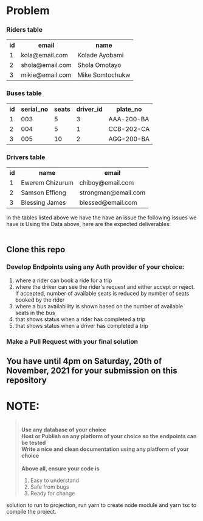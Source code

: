 # Problem

### Riders table

<table>
    <tr>
        <th>id</th>
        <th>email</th>
        <th>name</th>
    </tr>
    <tr>
        <td>1</td>
        <td>kola@email.com</td>
        <td>Kolade Ayobami</td>
    </tr>
    <tr>
        <td>2</td>
        <td>shola@email.com</td>
        <td>Shola Omotayo</td>
    </tr>
    <tr>
        <td>3</td>
        <td>mikie@email.com</td>
        <td>Mike Somtochukw</td>
    </tr>

</table>

### Buses table

<table>
    <tr>
        <th>id</th>
        <th>serial_no</th>
        <th>seats</th>
        <th>driver_id</th>
        <th>plate_no</th>
    </tr>
    <tr>
        <td>1</td>
        <td>003</td>
        <td>5</td>
        <td>3</td>
        <td>AAA-200-BA</td>
    </tr>
    <tr>
        <td>2</td>
        <td>004</td>
        <td>5</td>
        <td>1</td>
        <td>CCB-202-CA</td>
    </tr>
    <tr>
        <td>3</td>
        <td>005</td>
        <td>10</td>
        <td>2</td>
        <td>AGG-200-BA</td>
    </tr>

</table>

### Drivers table

<table>
    <tr>
        <th>id</th>
        <th>name</th>
        <th>email</th>
    </tr>
    <tr>
        <td>1</td>
        <td>Ewerem Chizurum</td>
        <td>chiboy@email.com</td>
    </tr>
    <tr>
        <td>2</td>
        <td>Samson Effiong</td>
        <td>strongman@email.com</td>
    </tr>
    <tr>
        <td>3</td>
        <td>Blessing James</td>
        <td>blessed@email.com</td>
    </tr>

</table>

In the tables listed above we have the have an issue the following issues we have is
Using the Data above, here are the expected deliverables: 
<br>
<br>
## Clone this repo
### Develop Endpoints using any Auth provider of your choice:
<ol>
    <li>where a rider can book a ride for a trip</li>
    <li>where the driver can see the rider's request and either accept or reject. <br> If accepted, number of available seats is reduced by number of seats booked by the rider</li>
    <li>where a bus availability is shown based on the number of available seats in the bus</li>
    <li>that shows status when a rider has completed a trip</li>
    <li>that shows status when a driver has completed a trip</li>
</ol>


### Make a Pull Request with your final solution



## You have until 4pm on Saturday, 20th of November, 2021 for your submission on this repository


# NOTE:
> <br> <strong>Use any database of your choice</strong> <br> <strong>Host or Publish on any platform of your choice so the endpoints can be tested</strong> <br> <strong>Write a nice and clean documentation using any platform of your choice</strong><br><br>
> <strong>Above all, ensure your code is</strong>
> <ol>
><li>Easy to understand</li>
><li>Safe from bugs</li>
><li>Ready for change</li>
> </ol> 




solution
to run to projection, run yarn to create node module and yarn tsc to compile the project.

